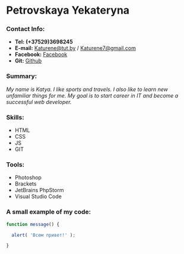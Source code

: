 # Petrovskaya Yekateryna


### Contact Info:

- **Tel:**    **(+37529)3698245**
- **E-mail:**   <Katurene@tut.by>  /  <Katurene7@gmail.com>
- **Facebook:** [Facebook](https://www.facebook.com/katurene)
- **Git:**      [Github](https://github.com/Katurene)


### Summary:

*My name is Katya. I like sports and travels. I also like to learn new unfamiliar things for me. My goal is to start career in IT and become a successful web developer.*


### Skills:

- HTML
- CSS
- JS
- GIT


### Tools:

- Photoshop
- Brackets
- JetBrains PhpStorm
- Visual Studio Code


### A small example of my code:

```javascript
function message() {

  alert( 'Всем привет!' );

}
```
